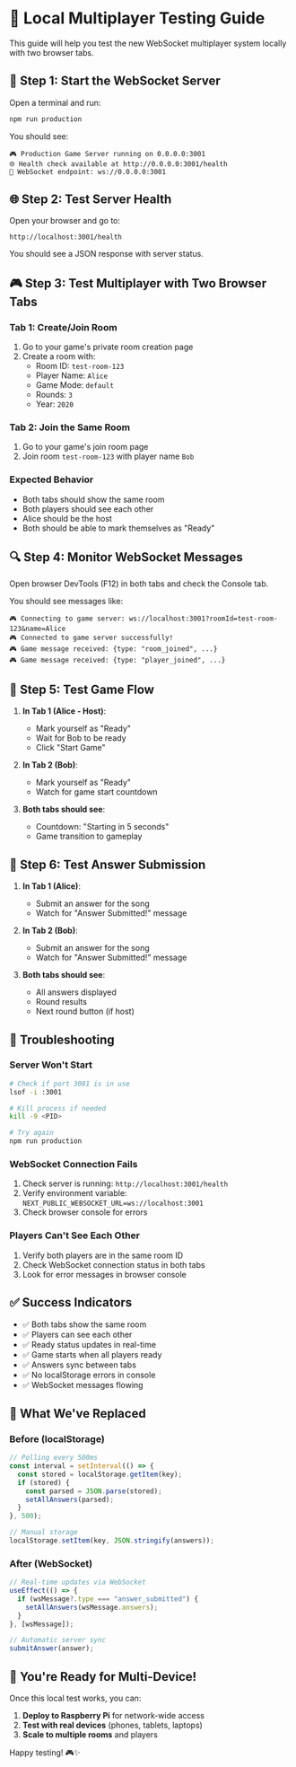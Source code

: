 # 🧪 Local Multiplayer Testing Guide

This guide will help you test the new WebSocket multiplayer system locally with two browser tabs.

## 🚀 **Step 1: Start the WebSocket Server**

Open a terminal and run:

```bash
npm run production
```

You should see:

```
🎮 Production Game Server running on 0.0.0.0:3001
🌐 Health check available at http://0.0.0.0:3001/health
🔌 WebSocket endpoint: ws://0.0.0.0:3001
```

## 🌐 **Step 2: Test Server Health**

Open your browser and go to:

```
http://localhost:3001/health
```

You should see a JSON response with server status.

## 🎮 **Step 3: Test Multiplayer with Two Browser Tabs**

### **Tab 1: Create/Join Room**

1. Go to your game's private room creation page
2. Create a room with:
   - Room ID: `test-room-123`
   - Player Name: `Alice`
   - Game Mode: `default`
   - Rounds: `3`
   - Year: `2020`

### **Tab 2: Join the Same Room**

1. Go to your game's join room page
2. Join room `test-room-123` with player name `Bob`

### **Expected Behavior**

- Both tabs should show the same room
- Both players should see each other
- Alice should be the host
- Both should be able to mark themselves as "Ready"

## 🔍 **Step 4: Monitor WebSocket Messages**

Open browser DevTools (F12) in both tabs and check the Console tab.

You should see messages like:

```
🎮 Connecting to game server: ws://localhost:3001?roomId=test-room-123&name=Alice
🎮 Connected to game server successfully!
🎮 Game message received: {type: "room_joined", ...}
🎮 Game message received: {type: "player_joined", ...}
```

## 🎯 **Step 5: Test Game Flow**

1. **In Tab 1 (Alice - Host)**:

   - Mark yourself as "Ready"
   - Wait for Bob to be ready
   - Click "Start Game"

2. **In Tab 2 (Bob)**:

   - Mark yourself as "Ready"
   - Watch for game start countdown

3. **Both tabs should see**:
   - Countdown: "Starting in 5 seconds"
   - Game transition to gameplay

## 📝 **Step 6: Test Answer Submission**

1. **In Tab 1 (Alice)**:

   - Submit an answer for the song
   - Watch for "Answer Submitted!" message

2. **In Tab 2 (Bob)**:

   - Submit an answer for the song
   - Watch for "Answer Submitted!" message

3. **Both tabs should see**:
   - All answers displayed
   - Round results
   - Next round button (if host)

## 🚨 **Troubleshooting**

### **Server Won't Start**

```bash
# Check if port 3001 is in use
lsof -i :3001

# Kill process if needed
kill -9 <PID>

# Try again
npm run production
```

### **WebSocket Connection Fails**

1. Check server is running: `http://localhost:3001/health`
2. Verify environment variable: `NEXT_PUBLIC_WEBSOCKET_URL=ws://localhost:3001`
3. Check browser console for errors

### **Players Can't See Each Other**

1. Verify both players are in the same room ID
2. Check WebSocket connection status in both tabs
3. Look for error messages in browser console

## ✅ **Success Indicators**

- ✅ Both tabs show the same room
- ✅ Players can see each other
- ✅ Ready status updates in real-time
- ✅ Game starts when all players ready
- ✅ Answers sync between tabs
- ✅ No localStorage errors in console
- ✅ WebSocket messages flowing

## 🔄 **What We've Replaced**

### **Before (localStorage)**

```typescript
// Polling every 500ms
const interval = setInterval(() => {
  const stored = localStorage.getItem(key);
  if (stored) {
    const parsed = JSON.parse(stored);
    setAllAnswers(parsed);
  }
}, 500);

// Manual storage
localStorage.setItem(key, JSON.stringify(answers));
```

### **After (WebSocket)**

```typescript
// Real-time updates via WebSocket
useEffect(() => {
  if (wsMessage?.type === "answer_submitted") {
    setAllAnswers(wsMessage.answers);
  }
}, [wsMessage]);

// Automatic server sync
submitAnswer(answer);
```

## 🎉 **You're Ready for Multi-Device!**

Once this local test works, you can:

1. **Deploy to Raspberry Pi** for network-wide access
2. **Test with real devices** (phones, tablets, laptops)
3. **Scale to multiple rooms** and players

Happy testing! 🎮✨
